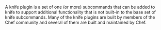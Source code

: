 A knife plugin is a set of one (or more) subcommands that can be added
to knife to support additional functionality that is not built-in to the
base set of knife subcommands. Many of the knife plugins are built by
members of the Chef community and several of them are built and
maintained by Chef.
